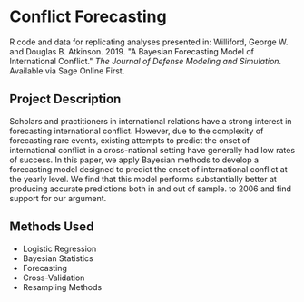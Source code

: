 # Conflict Forecasting
R code and data for replicating analyses presented in: Williford, George W. and Douglas B. Atkinson. 2019. "A Bayesian Forecasting Model of International Conflict." *The Journal of Defense Modeling and Simulation*. Available via Sage Online First.

## Project Description
Scholars and practitioners in international relations have a strong interest in forecasting international conflict. However, due to the complexity of forecasting rare events, existing attempts to predict the onset of international conflict in a cross-national setting have generally had low rates of success. In this paper, we apply Bayesian methods to develop a forecasting model designed to predict the onset of international conflict at the yearly level. We find that this model performs substantially better at producing accurate predictions both in and out of sample. to 2006 and find support for our argument.

## Methods Used
- Logistic Regression
- Bayesian Statistics
- Forecasting
- Cross-Validation
- Resampling Methods
